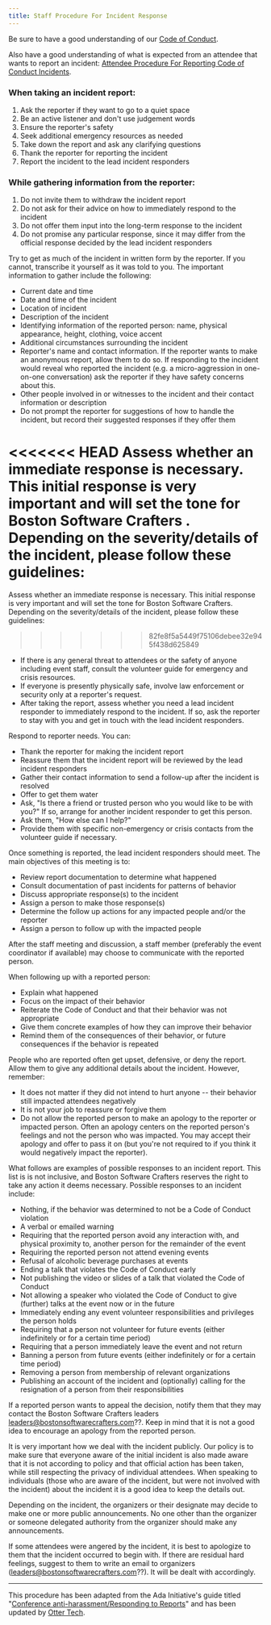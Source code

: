 ```yaml
---
title: Staff Procedure For Incident Response
---
```


Be sure to have a good understanding of our [Code of Conduct](code-of-conduct.md).

Also have a good understanding of what is expected from an attendee that wants to report an incident: [Attendee Procedure For Reporting Code of Conduct Incidents](conduct-attendee-procedure.md).

### When taking an incident report:

1. Ask the reporter if they want to go to a quiet space
1. Be an active listener and don't use judgement words
1. Ensure the reporter's safety
1. Seek additional emergency resources as needed
1. Take down the report and ask any clarifying questions
1. Thank the reporter for reporting the incident
1. Report the incident to the lead incident responders


### While gathering information from the reporter:

1. Do not invite them to withdraw the incident report
1. Do not ask for their advice on how to immediately respond to the incident
1. Do not offer them input into the long-term response to the incident
1. Do not promise any particular response, since it may differ from the official response decided by the lead incident responders

Try to get as much of the incident in written form by the reporter. If you cannot, transcribe it yourself as it was told to you. The important information to gather include the following:

* Current date and time
* Date and time of the incident
* Location of incident
* Description of the incident
* Identifying information of the reported person: name, physical appearance, height, clothing, voice accent
* Additional circumstances surrounding the incident
* Reporter's name and contact information. If the reporter wants to make an anonymous report, allow them to do so. If responding to the incident would reveal who reported the incident (e.g. a micro-aggression in one-on-one conversation) ask the reporter if they have safety concerns about this.
* Other people involved in or witnesses to the incident and their contact information or description
* Do not prompt the reporter for suggestions of how to handle the incident, but record their suggested responses if they offer them

<<<<<<< HEAD
Assess whether an immediate response is necessary. This initial response is very important and will set the tone for Boston Software Crafters . Depending on the severity/details of the incident, please follow these guidelines:
=======
Assess whether an immediate response is necessary. This initial response is very important and will set the tone for Boston Software Crafters. Depending on the severity/details of the incident, please follow these guidelines:
>>>>>>> 82fe8f5a5449f75106debee32e945f438d625849

* If there is any general threat to attendees or the safety of anyone including event staff, consult the volunteer guide for emergency and crisis resources.
* If everyone is presently physically safe, involve law enforcement or security only at a reporter's request.
* After taking the report, assess whether you need a lead incident responder to immediately respond to the incident. If so, ask the reporter to stay with you and get in touch with the lead incident responders.

Respond to reporter needs. You can:

* Thank the reporter for making the incident report
* Reassure them that the incident report will be reviewed by the lead incident responders
* Gather their contact information to send a follow-up after the incident is resolved
* Offer to get them water
* Ask, "Is there a friend or trusted person who you would like to be with you?" If so, arrange for another incident responder to get this person.
* Ask them, "How else can I help?"
* Provide them with specific non-emergency or crisis contacts from the volunteer guide if necessary.

Once something is reported, the lead incident responders should meet. The main objectives of this meeting is to:

* Review report documentation to determine what happened
* Consult documentation of past incidents for patterns of behavior
* Discuss appropriate response(s) to the incident
* Assign a person to make those response(s)
* Determine the follow up actions for any impacted people and/or the reporter
* Assign a person to follow up with the impacted people

After the staff meeting and discussion, a staff member (preferably the event coordinator if available) may choose to communicate with the reported person.

When following up with a reported person:

* Explain what happened
* Focus on the impact of their behavior
* Reiterate the Code of Conduct and that their behavior was not appropriate
* Give them concrete examples of how they can improve their behavior
* Remind them of the consequences of their behavior, or future consequences if the behavior is repeated

People who are reported often get upset, defensive, or deny the report. Allow them to give any additional details about the incident. However, remember:

* It does not matter if they did not intend to hurt anyone -- their behavior still impacted attendees negatively
* It is not your job to reassure or forgive them
* Do not allow the reported person to make an apology to the reporter or impacted person. Often an apology centers on the reported person's feelings and not the person who was impacted. You may accept their apology and offer to pass it on (but you're not required to if you think it would negatively impact the reporter).

What follows are examples of possible responses to an incident report. This list is is not inclusive, and Boston Software Crafters reserves the right to take any action it deems necessary. Possible responses to an incident include:

* Nothing, if the behavior was determined to not be a Code of Conduct violation
* A verbal or emailed warning
* Requiring that the reported person avoid any interaction with, and physical proximity to, another person for the remainder of the event
* Requiring the reported person not attend evening events
* Refusal of alcoholic beverage purchases at events
* Ending a talk that violates the Code of Conduct early
* Not publishing the video or slides of a talk that violated the Code of Conduct
* Not allowing a speaker who violated the Code of Conduct to give (further) talks at the event now or in the future
* Immediately ending any event volunteer responsibilities and privileges the person holds
* Requiring that a person not volunteer for future events (either indefinitely or for a certain time period)
* Requiring that a person immediately leave the event and not return
* Banning a person from future events (either indefinitely or for a certain time period)
* Removing a person from membership of relevant organizations
* Publishing an account of the incident and (optionally) calling for the resignation of a person from their responsibilities

If a reported person wants to appeal the decision, notify them that they may contact the Boston Software Crafters leaders <leaders@bostonsoftwarecrafters.com>??. Keep in mind that it is not a good idea to encourage an apology from the reported person.

It is very important how we deal with the incident publicly. Our policy is to make sure that everyone aware of the initial incident is also made aware that it is not according to policy and that official action has been taken, while still respecting the privacy of individual attendees. When speaking to individuals (those who are aware of the incident, but were not involved with the incident) about the incident it is a good idea to keep the details out.

Depending on the incident, the organizers or their designate may decide to make one or more public announcements.  No one other than the organizer or someone delegated authority from the organizer should make any announcements.

If some attendees were angered by the incident, it is best to apologize to them that the incident occurred to begin with. If there are residual hard feelings, suggest to them to write an email to organizers (leaders@bostonsoftwarecrafters.com??). It will be dealt with accordingly.

---

This procedure has been adapted from the Ada Initiative's guide titled "[Conference anti-harassment/Responding to Reports](http://geekfeminism.wikia.com/wiki/Conference_anti-harassment/Responding_to_reports)" and has been updated by [Otter Tech](https://otter.technology/code-of-conduct-training).
